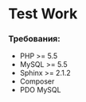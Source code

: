 
Test Work
===================================

### Требования:
 * PHP >= 5.5
 * MySQL >= 5.5
 * Sphinx >= 2.1.2
 * Composer
 * PDO MySQL

